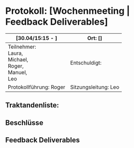 # Protokoll: [Wochenmeeting | Feedback Deliverables]

| [30.04/15:15 - ]                                                   | Ort: []  |
| ----------------------------------------------------------------------- | -------------------------- |
| Teilnehmer:<br />Laura,<br />Michael,<br />Roger,<br />Manuel,<br />Leo | Entschuldigt:<br />        |
| Protokollführung: Roger                                                 | Sitzungsleitung: Leo   |

## Traktandenliste:

## Beschlüsse

## Feedback Deliverables
